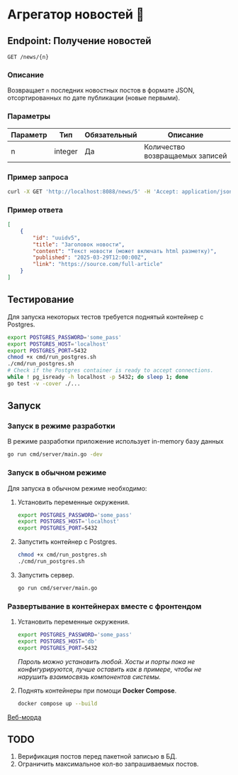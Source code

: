 # Агрегатор новостей 🚀

## Endpoint: Получение новостей

`GET /news/{n}`

### Описание

Возвращает `n` последних новостных постов в формате JSON, отсортированных по дате публикации (новые первыми).

### Параметры

| Параметр | Тип    | Обязательный   | Описание                          |
|----------|--------|----------------|-----------------------------------|
| n        | integer| Да             | Количество возвращаемых записей   |

### Пример запроса

```bash
curl -X GET 'http://localhost:8088/news/5' -H 'Accept: application/json'
```

### Пример ответа

```json
[
    {
        "id": "uuidv5",
        "title": "Заголовок новости",
        "content": "Текст новости (может включать html разметку)",
        "published": "2025-03-29T12:00:00Z",
        "link": "https://source.com/full-article"
    }
]
```

## Тестирование

Для запуска некоторых тестов требуется поднятый контейнер с Postgres.

```bash
export POSTGRES_PASSWORD='some_pass'
export POSTGRES_HOST='localhost'
export POSTGRES_PORT=5432
chmod +x cmd/run_postgres.sh
./cmd/run_postgres.sh
# Check if the Postgres container is ready to accept connections.
while ! pg_isready -h localhost -p 5432; do sleep 1; done
go test -v -cover ./...
```

## Запуск

### Запуск  в режиме разработки

В режиме разработки приложение использует in-memory базу данных

```bash
go run cmd/server/main.go -dev
```

### Запуск в обычном режиме

Для запуска в обычном режиме необходимо:

1. Установить переменные окружения.

    ```bash
    export POSTGRES_PASSWORD='some_pass'
    export POSTGRES_HOST='localhost'
    export POSTGRES_PORT=5432
    ```

2. Запустить контейнер с Postgres.

    ```bash
    chmod +x cmd/run_postgres.sh
    ./cmd/run_postgres.sh
    ```

3. Запустить сервер.

    ```bash
    go run cmd/server/main.go
    ```

### Развертывание в контейнерах вместе с фронтендом

1. Установить переменные окружения.

    ```bash
    export POSTGRES_PASSWORD='some_pass'
    export POSTGRES_HOST='db'
    export POSTGRES_PORT=5432
    ```

    *Пароль можно установить любой. Хосты и порты пока не конфигурируются, лучше оставить как в примере, чтобы не нарушить взаимосвязь компонентов системы.*

2. Поднять контейнеры при помощи **Docker Compose**.

    ```bash
    docker compose up --build
    ```

[Веб-морда](http://localhost:8080/)

## TODO

1. Верификация постов перед пакетной записью в БД.
2. Ограничить максимальное кол-во запрашиваемых постов.
